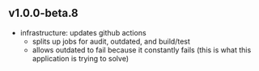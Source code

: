 ## v1.0.0-beta.8
* infrastructure: updates github actions
  * splits up jobs for audit, outdated, and build/test
  * allows outdated to fail because it constantly fails (this is what this application is trying to solve)
